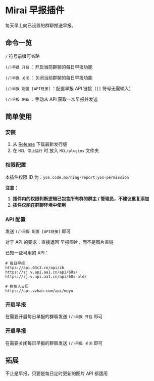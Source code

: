 # Mirai 早报插件

每天早上向已设置的群聊推送早报。

## 命令一览

`/` 符号前缀可省略

`(/)早报 开启` ：开启当前群聊的每日早报功能

`(/)早报 关闭` ：关闭当前群聊的每日早报功能

`(/)早报 配置 [API链接]` ：配置早报 API 链接（`[]` 符号无需输入）

`(/)早报 刷新` ：手动从 API 获取一次早报并发送

## 简单使用

### 安装

1. 从 [Release](https://github.com/Yos-X/mirai-morning-report-plugin/releases) 下载最新发行版
2. 在 `MCL 停止运行` 时 放入 `MCL/plugins` 文件夹

### 权限配置

本插件权限 ID 为：`yos.code.morning-report:yos-permission`

**注意：**

1. **插件内的权限判断逻辑已包含所有群的群主 / 管理员，不建议重复添加**
2. **插件仅能在群聊环境中使用**

### API 配置

发送 `(/)早报 配置 [API链接]` 即可

对于 API 的要求：直接返回`早报图片，而不是图片直链

已知一些可用的 API：

```
# 每日早报
https://api.03c3.cn/api/zb
https://zj.v.api.aa1.cn/api/60s/
https://zj.v.api.aa1.cn/api/60s-old/

# 摸鱼人日历
https://api.vvhan.com/api/moyu
```

### 开启早报

在需要开启每日早报的群聊发送 `(/)早报 开启` 即可

### 开启早报

在需要关闭每日早报的群聊发送 `(/)早报 关闭` 即可

## 拓展

不止是早报，只要是每日定时更新的图片 API 都适用
